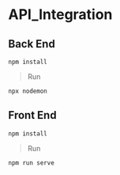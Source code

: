 # API_Integration

## Back End
```
npm install
```
>  Run
```
npx nodemon
```

## Front End
```
npm install
```

> Run

```
npm run serve
```
